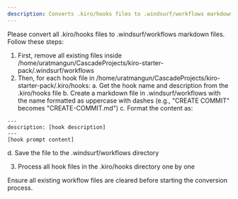 ```yaml
---
description: Converts .kiro/hooks files to .windsurf/workflows markdown files with the proper naming convention and content format
---
```

Please convert all .kiro/hooks files to .windsurf/workflows markdown files. Follow these steps:

1. First, remove all existing files inside /home/uratmangun/CascadeProjects/kiro-starter-pack/.windsurf/workflows
2. Then, for each hook file in /home/uratmangun/CascadeProjects/kiro-starter-pack/.kiro/hooks:
   a. Get the hook name and description from the .kiro/hooks file
   b. Create a markdown file in .windsurf/workflows with the name formatted as uppercase with dashes (e.g., "CREATE COMMIT" becomes "CREATE-COMMIT.md")
   c. Format the content as:
```
---
description: [hook description]
---
[hook prompt content]
```
   d. Save the file to the .windsurf/workflows directory

3. Process all hook files in the .kiro/hooks directory one by one

Ensure all existing workflow files are cleared before starting the conversion process.